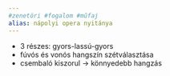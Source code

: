 ```yaml
---
#zenetöri #fogalom #műfaj
alias: nápolyi opera nyitánya
---
```


- 3 részes: gyors-lassú-gyors
- fúvós és vonós hangszín szétválasztása
- csembaló kiszorul -> könnyedebb hangzás